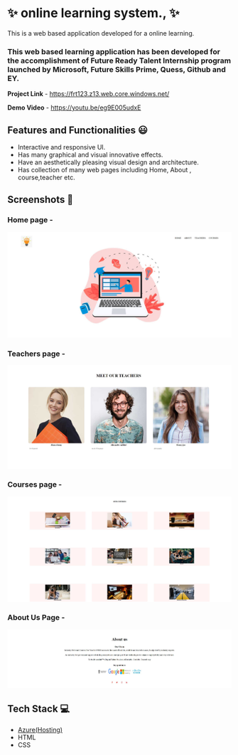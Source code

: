 # ✨ online learning system.,   ✨

This is a web based application developed for a online learning.

### This web based learning application has been developed for the accomplishment of Future Ready Talent Internship program launched by Microsoft, Future Skills Prime, Quess, Github and EY.


**Project Link** - https://frt123.z13.web.core.windows.net/


**Demo Video** -  https://youtu.be/eg9E005udxE

## Features and Functionalities 😃

- Interactive and responsive UI.
- Has many graphical and visual innovative effects.
- Have an aesthetically pleasing visual design and architecture.
- Has collection of many web pages including Home, About , course,teacher etc.

## Screenshots 📸
### Home page -   
![](frt1.JPG)
### Teachers page -
![](frt3.JPG)
### Courses page -
![](frt4.JPG)
### About Us Page -
![](frt2.JPG)

## Tech Stack 💻

- [Azure(Hosting)](https://azure.microsoft.com/en-in/features/azure-portal/)
- HTML
- CSS

